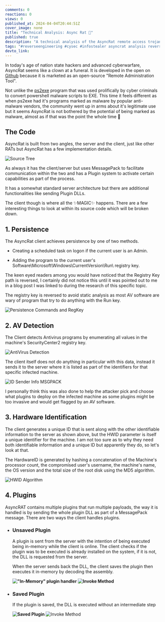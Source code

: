 ```yaml
---
comments: 0
reactions: 0
views: 0
published_at: 2024-04-04T20:44:51Z
cover_image: none
title: "Technical Analysis: Async Rat 👾"
published: true
description: "A technical analysis of the AsyncRat remote access trojan that rose in 2021 and has managed to stay relevant till now (Q1 2024)"
tags: "#reverseengineering #cysec #infostealer asyncrat analysis reverse engineering info stealer"
devto_link: 
---
```


In today's age of nation state hackers and advanced cyberwarfare, AsyncRat seems like a clown at a funeral. It is developed in the open on [Github](https://github.com/NYAN-x-CAT/AsyncRAT-C-Sharp/tree/master) because it is marketed as an open-source "Remote Administration Tool".

Not unlike the [ps2exe](https://github.com/MScholtes/PS2EXE) program that was used prolifically by cyber criminals to convert powershell malware scripts to EXE. This time it feels different as when ps2exe had it's programs marked as malware by popular anti-malware vendors, the community went up in arms about it's legitimate use but it seems AsyncRat is not bothered by the potential of being marked as malware, almost as if that was the point the whole time 🤔

## The Code

AsyncRat is built from two angles, the server and the client, just like other RATs but AsyncRat has a few implementation details.

![Source Tree](https://lh7-us.googleusercontent.com/5hi1xvbOi61l1bM8w5S7jQjcWXTjs2ulD3VJPp3rT__lOMPo3hYtUAu2aawtdx6s5h3UkKMeF3JE8mU6Vf8HkZ4cf_GMPOcAEovifWnGEc2V9JDko2LbOPUPtJzb9GiDAwuZRYCzrl2Ek7sU5FptZfI)

As always it has the client/server but uses MessagePack to facilitate communication within the two and has a Plugin system to activate certain capabilities as part of the process.

It has a somewhat standard server architecture but there are additional functionalities like sending Plugin DLLs.

The client though is where all the ✨MAGIC✨ happens. There are a few interesting things to look at within its source code which will be broken down.

## 1. Persistence

The AsyncRat client achieves persistence by one of two methods.

  - Creating a scheduled task on logon if the current user is an Admin.

  - Adding the program to the current user's Software\Microsoft\Windows\CurrentVersion\Run\ registry key.


The keen eyed readers among you would have noticed that the Registry Key path is reversed, I certainly did not notice this until it was pointed out to me in a blog post I was linked to during the research of this specific topic.

The registry key is reversed to avoid static analysis as most AV software are wary of program that try to do anything with the Run key.

![Persistence Commands and RegKey](https://lh7-us.googleusercontent.com/v1VwWwwfMEDKnQSF76M_WIxnjuVcb5aWTwkwEuq24tqgR4F9NL-osp_wNuRQ9xBB_k14sg51WtnfR_3NmMNOAQWYS9WSV6kpcCbUui2Azm0YwWQ1vweE1-_z8uEHJXYLLiCy3t2bQM32tlGc9WF-7HI)

## 2. AV Detection

The Client detects Antivirus programs by enumerating all values in the machine's SecurityCenter2 registry key.

![AntiVirus Detection](https://lh7-us.googleusercontent.com/8JCUnZZnpd-eeLf3U8WXQkw6ThK2DcANCrpm5cwvTerqulzeOIoZ_6IKIeQrpG1-QqHLUsIYT6MVaNkchkNS5TRtPGRzgH3cgHeym5lwMzrFVV2i6ZUNGjMODFjXTDF8XDI6EpGotERH31XyTx57L5A)

The client itself does not do anything in particular with this data, instead it sends it to the server where it is listed as part of the identifiers for that specific infected machine.

![ID Sender Info MSGPACK](https://lh7-us.googleusercontent.com/NXRa8mR4IYPvSVZu1nam07Nc1dC9ug8vkRVm_1MHiUXjZCFoHznyUzcIlbCrPdcu6TGY4_mRu-9-GrOMR6jG_OEQv_WyqKkJSYBGnTa657vFVdUh6xaF14dg0YV8xt80GsfoMrt5D6QiOkt6X53BqgQ)

I personally think this was also done to help the attacker pick and choose what plugins to deploy on the infected machine as some plugins might be too invasive and would get flagged by an AV software.

## 3. Hardware Identification

The client generates a unique ID that is sent along with the other identifiable information to the server as shown above, but the HWID parameter is itself a unique identifier for the machine. I am not too sure as to why they need both identifiable information and a unique ID but apparently they do, so let's look at that.

The HardwareID is generated by hashing a concatenation of the Machine's processor count, the compromised user's username, the machine's name, the OS version and the total size of the root disk using the MD5 algorithm.

![HWID Algorithm](https://lh7-us.googleusercontent.com/seQfN44mESHzNryRjO0kJDrQvTg4FC25NDVHOvQEVkQo0jKEZbLWEnnU30JHHXntolS7uTl2XCD-byhEF8CtCSc5TF6Y_qY7ytqtOqelP-TxKQdUjGVjYJs2lZ5qvIbLMAaItZagqOkOHy2ZSF-VZn8)

## 4. Plugins

AsyncRAT contains multiple plugins that run multiple payloads, the way it is handled is by sending the whole plugin DLL as part of a MessagePack message. There are two ways the client handles plugins.

- ### Unsaved Plugin
    A plugin is sent from the server with the intention of being executed being in-memory while the client is online. The client checks if the plugin was to be executed is already installed on the system, if it is not, the DLL is requested from the server.
    
    When the server sends back the DLL, the client saves the plugin then executes it in-memory by decoding the assembly.
    
    **!["In-Memory" plugin handler](https://lh7-us.googleusercontent.com/sp8zpWWOiTBD_lxW0VRUIHeYkIZJH8UME0vY0wwpjacDg2S9J3cbMsmglSpDRl0b35GPIOTpqAu2dAhooj11JdvrfqcHmOD-IPP__D9IHiFqy59aaZaekyRZYRgJrwovEJAXZreWOIDwDePD3FbMobY)**
    **![Invoke Method](https://lh7-us.googleusercontent.com/ZgZzPz8wjd4OgdipDr_vaxRCIE1O9LzQp521wl2hFJag0LY5B2A4yiJ41dghStHaTeOQj6j01GQ0Lpyb34VvB4cTNY4EU-OXvq7-VsMeTdcb8CZLo4XKdyxL63uCvoryrfpIh6oOIuPJgpdOY6wDsqc)**

- ### Saved Plugin
    If the plugin is saved, the DLL is executed without an intermediate step
    
    **![Saved Plugin](https://lh7-us.googleusercontent.com/GFdl6E9UaEAj-KxfdFSRd-_7VDbG4SRKmLY_59wLL0Sk_Bl4AiYzvIRJtx2LT7Qc97AZSVGJZn7ZUTeiTe3b-5nRHWN4hGCCttaJHjPwdc7sQOgJ4_ABIFfxUOUwJRin38w3L0kHJP0s1WDcvsvmtcY)**
    ![Invoke Method](https://lh7-us.googleusercontent.com/ZgZzPz8wjd4OgdipDr_vaxRCIE1O9LzQp521wl2hFJag0LY5B2A4yiJ41dghStHaTeOQj6j01GQ0Lpyb34VvB4cTNY4EU-OXvq7-VsMeTdcb8CZLo4XKdyxL63uCvoryrfpIh6oOIuPJgpdOY6wDsqc)
